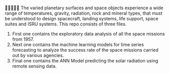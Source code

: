 👩‍🚀🌌👨‍🚀
The varied planetary surfaces and space objects experience a wide range of temperatures, gravity, radiation, rock and mineral types, that must be understood to design spacecraft, landing systems, life support, space suites and ISRU systems. This repo consists of three files.
1) First one contains the exploratory data analysis of all the space missions from 1957.
2) Next one contains the machine learning models for time series forecasting to analyze the success rate of the space missions carried out by various agencies.
3) Final one contains the ANN Model predicting the solar radiation using remote sensing data.
